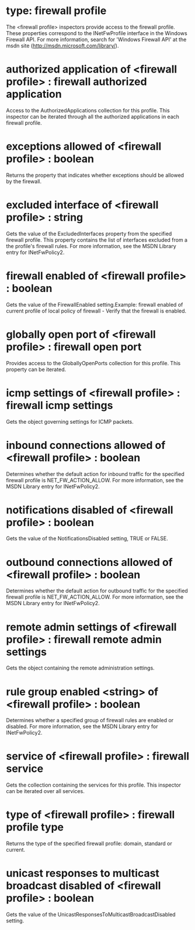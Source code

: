 # type: firewall profile

The &lt;firewall profile&gt; inspectors provide access to the firewall profile. These properties correspond to the INetFwProfile interface in the Windows Firewall API. For more information, search for &#39;Windows Firewall API&#39; at the msdn site (http://msdn.microsoft.com/library/).

# authorized application of &lt;firewall profile&gt; : firewall authorized application

Access to the AuthorizedApplications collection for this profile. This inspector can be iterated through all the authorized applications in each firewall profile.

# exceptions allowed of &lt;firewall profile&gt; : boolean

Returns the property that indicates whether exceptions should be allowed by the firewall.

# excluded interface of &lt;firewall profile&gt; : string

Gets the value of the ExcludedInterfaces property from the specified firewall profile. This property contains the list of interfaces excluded from a the profile&#39;s firewall rules. For more information, see the MSDN Library entry for INetFwPolicy2.

# firewall enabled of &lt;firewall profile&gt; : boolean

Gets the value of the FirewallEnabled setting.Example: firewall enabled of current profile of local policy of firewall - Verify that the firewall is enabled.

# globally open port of &lt;firewall profile&gt; : firewall open port

Provides access to the GloballyOpenPorts collection for this profile. This property can be iterated.

# icmp settings of &lt;firewall profile&gt; : firewall icmp settings

Gets the object governing settings for ICMP packets.

# inbound connections allowed of &lt;firewall profile&gt; : boolean

Determines whether the default action for inbound traffic for the specified firewall profile is NET_FW_ACTION_ALLOW. For more information, see the MSDN Library entry for INetFwPolicy2.

# notifications disabled of &lt;firewall profile&gt; : boolean

Gets the value of the NotificationsDisabled setting, TRUE or FALSE.

# outbound connections allowed of &lt;firewall profile&gt; : boolean

Determines whether the default action for outbound traffic for the specified firewall profile is NET_FW_ACTION_ALLOW. For more information, see the MSDN Library entry for INetFwPolicy2.

# remote admin settings of &lt;firewall profile&gt; : firewall remote admin settings

Gets the object containing the remote administration settings.

# rule group enabled &lt;string&gt; of &lt;firewall profile&gt; : boolean

Determines whether a specified group of firewall rules are enabled or disabled. For more information, see the MSDN Library entry for INetFwPolicy2.

# service of &lt;firewall profile&gt; : firewall service

Gets the collection containing the services for this profile. This inspector can be iterated over all services.

# type of &lt;firewall profile&gt; : firewall profile type

Returns the type of the specified firewall profile: domain, standard or current.

# unicast responses to multicast broadcast disabled of &lt;firewall profile&gt; : boolean

Gets the value of the UnicastResponsesToMulticastBroadcastDisabled setting.
